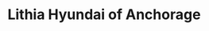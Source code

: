---
title: "Lithia Hyundai of Anchorage"
url: /anchorage/lithia-hyundai-of-anchorage/
shop: Autohaus
---